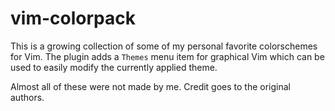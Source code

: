 vim-colorpack
=============

This is a growing collection of some of my personal favorite colorschemes
for Vim. The plugin adds a `Themes` menu item for graphical Vim
which can be used to easily modify the currently applied theme.

Almost all of these were not made by me. Credit goes to the original authors.
